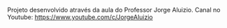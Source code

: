 Projeto desenvolvido através da aula do Professor Jorge Aluizio.
Canal no Youtube: https://www.youtube.com/c/JorgeAluizio